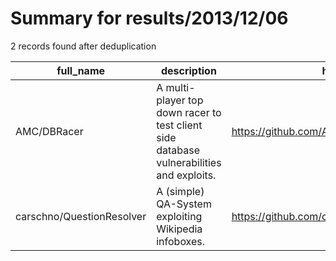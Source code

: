
# Summary for results/2013/12/06
    
2 records found after deduplication

| full_name | description | html_url | matched_list | matched_count | pushed_at | size | stargazers_count | language | forks_count |
|---------------------------|------------------------------------------------------------------------------------------|----------------------------------------------|----------------|-----------------|---------------------------|--------|--------------------|------------|---------------|
| AMC/DBRacer | A multi-player top down racer to test client side database vulnerabilities and exploits. | https://github.com/AMC/DBRacer | ['exploit'] | 1 | 2013-12-06 00:23:58+00:00 | 1123 | 1 | JavaScript | 1 |
| carschno/QuestionResolver | A (simple) QA-System exploiting Wikipedia infoboxes. | https://github.com/carschno/QuestionResolver | ['exploit'] | 1 | 2013-12-06 11:25:31+00:00 | 144 | 0 | C# | 0 |

